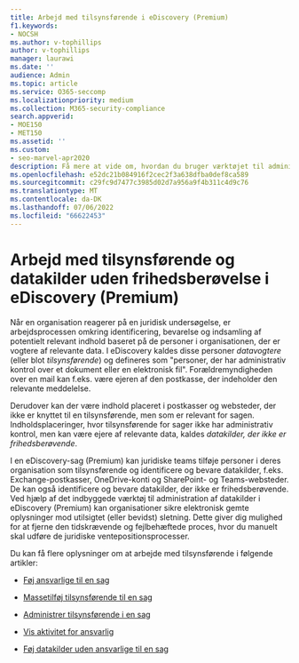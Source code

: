 ```yaml
---
title: Arbejd med tilsynsførende i eDiscovery (Premium)
f1.keywords:
- NOCSH
ms.author: v-tophillips
author: v-tophillips
manager: laurawi
ms.date: ''
audience: Admin
ms.topic: article
ms.service: O365-seccomp
ms.localizationpriority: medium
ms.collection: M365-security-compliance
search.appverid:
- MOE150
- MET150
ms.assetid: ''
ms.custom:
- seo-marvel-apr2020
description: Få mere at vide om, hvordan du bruger værktøjet til administration af forældremyndigheden i eDiscovery (Premium) til at administrere data i en juridisk sag.
ms.openlocfilehash: e52dc21b084916f2cec2f3a638dfba0def8ca589
ms.sourcegitcommit: c29fc9d7477c3985d02d7a956a9f4b311c4d9c76
ms.translationtype: MT
ms.contentlocale: da-DK
ms.lasthandoff: 07/06/2022
ms.locfileid: "66622453"
---
```

# <a name="work-with-custodians-and-non-custodial-data-sources-in-ediscovery-premium"></a>Arbejd med tilsynsførende og datakilder uden frihedsberøvelse i eDiscovery (Premium)

Når en organisation reagerer på en juridisk undersøgelse, er arbejdsprocessen omkring identificering, bevarelse og indsamling af potentielt relevant indhold baseret på de personer i organisationen, der er vogtere af relevante data. I eDiscovery kaldes disse personer *datavogtere* (eller blot *tilsynsførende*) og defineres som "personer, der har administrativ kontrol over et dokument eller en elektronisk fil". Forældremyndigheden over en mail kan f.eks. være ejeren af den postkasse, der indeholder den relevante meddelelse.

Derudover kan der være indhold placeret i postkasser og websteder, der ikke er knyttet til en tilsynsførende, men som er relevant for sagen. Indholdsplaceringer, hvor tilsynsførende for sager ikke har administrativ kontrol, men kan være ejere af relevante data, kaldes *datakilder, der ikke er frihedsberøvende*.

I en eDiscovery-sag (Premium) kan juridiske teams tilføje personer i deres organisation som tilsynsførende og identificere og bevare datakilder, f.eks. Exchange-postkasser, OneDrive-konti og SharePoint- og Teams-websteder. De kan også identificere og bevare datakilder, der ikke er frihedsberøvende. Ved hjælp af det indbyggede værktøj til administration af datakilder i eDiscovery (Premium) kan organisationer sikre elektronisk gemte oplysninger mod utilsigtet (eller bevidst) sletning. Dette giver dig mulighed for at fjerne den tidskrævende og fejlbehæftede proces, hvor du manuelt skal udføre de juridiske ventepositionsprocesser.

Du kan få flere oplysninger om at arbejde med tilsynsførende i følgende artikler:

- [Føj ansvarlige til en sag](add-custodians-to-case.md)

- [Massetilføj tilsynsførende til en sag](bulk-add-custodians.md)

- [Administrer tilsynsførende i en sag](manage-new-custodians.md)

- [Vis aktivitet for ansvarlig](view-custodian-activity.md)

- [Føj datakilder uden ansvarlige til en sag](non-custodial-data-sources.md)
